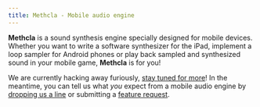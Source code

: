 ```yaml
---
title: Methcla - Mobile audio engine
---
```

<strong>Methcla</strong> is a sound synthesis engine specially designed for mobile devices. Whether you want to write a software synthesizer for the iPad, implement a loop sampler for Android phones or play back sampled and synthesized sound in your mobile game, <strong>Methcla</strong> is for you!

We are currently hacking away furiously, [stay tuned for more](http://twitter.com/samplecount)! In the meantime, you can tell us what <em>you</em> expect from a mobile audio engine by [dropping us a line](mailto:info@samplecount.com) or submitting a [feature request](https://github.com/samplecount/methcla/issues).
